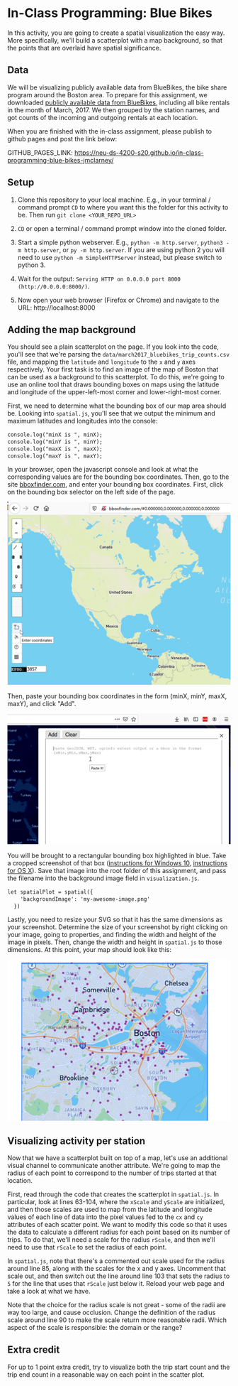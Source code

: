 # In-Class Programming: Blue Bikes
In this activity, you are going to create a spatial visualization the easy way.  More specifically, we'll build a scatterplot with a map background, so that the points that are overlaid have spatial significance.

## Data

We will be visualizing publicly available data from BlueBikes, the bike share program around the Boston area.  To prepare for this assignment, we downloaded [publicly available data from BlueBikes](https://www.bluebikes.com/system-data), including all bike rentals in the month of March, 2017.  We then grouped by the station names, and got counts of the incoming and outgoing rentals at each location. 

When you are finished with the in-class assignment, please publish to github pages and post the link below:

GITHUB_PAGES_LINK: https://neu-ds-4200-s20.github.io/in-class-programming-blue-bikes-jmclarney/

## Setup
1. Clone this repository to your local machine. E.g., in your terminal / command prompt `CD` to where you want this the folder for this activity to be. Then run `git clone <YOUR_REPO_URL>`

1. `CD` or open a terminal / command prompt window into the cloned folder.

1. Start a simple python webserver. E.g., `python -m http.server`, `python3 -m http.server`, or `py -m http.server`. If you are using python 2 you will need to use `python -m SimpleHTTPServer` instead, but please switch to python 3.

1. Wait for the output: `Serving HTTP on 0.0.0.0 port 8000 (http://0.0.0.0:8000/)`.

1. Now open your web browser (Firefox or Chrome) and navigate to the URL: http://localhost:8000

## Adding the map background

You should see a plain scatterplot on the page.  If you look into the code, you'll see that we're parsing the `data/march2017_bluebikes_trip_counts.csv` file, and mapping the `latitude` and `longitude` to the `x` and `y` axes respectively.  Your first task is to find an image of the map of Boston that can be used as a background to this scatterplot.  To do this, we're going to use an online tool that draws bounding boxes on maps using the latitude and longitude of the upper-left-most corner and lower-right-most corner.

First, we need to determine what the bounding box of our map area should be.  Looking into `spatial.js`, you'll see that we output the minimum and maximum latitudes and longitudes into the console:

    console.log("minX is ", minX);
    console.log("minY is ", minY);
    console.log("maxX is ", maxX);
    console.log("maxY is ", maxY);

In your browser, open the javascript console and look at what the corresponding values are for the bounding box coordinates.  Then, go to the site [bboxfinder.com](http://bboxfinder.com/), and enter your bounding box coordinates.  First, click on the bounding box selector on the left side of the page.

![Click on left side](bboxfinder1.png)

Then, paste your bounding box coordinates in the form (minX, minY, maxX, maxY), and click "Add".

![Enter on the right side](bboxfinder2.png)

You will be brought to a rectangular bounding box highlighted in blue.  Take a cropped screenshot of that box ([instructions for Windows 10](https://support.microsoft.com/en-us/help/4027213/windows-10-open-snipping-tool-and-take-a-screenshot), [instructions for OS X](https://support.apple.com/en-us/HT201361)).  Save that image into the root folder of this assignment, and pass the filename into the background image field in `visualization.js`.

    let spatialPlot = spatial({
        'backgroundImage': 'my-awesome-image.png'
      })

Lastly, you need to resize your SVG so that it has the same dimensions as your screenshot.  Determine the size of your screenshot by right clicking on your image, going to properties, and finding the width and height of the image in pixels.  Then, change the width and height in `spatial.js` to those dimensions.  At this point, your map should look like this:

![map of boston blue bikes](unscaled_pts.png)

## Visualizing activity per station

Now that we have a scatterplot built on top of a map, let's use an additional visual channel to communicate another attribute.  We're going to map the radius of each point to correspond to the number of trips started at that location.

First, read through the code that creates the scatterplot in `spatial.js`.  In particular, look at lines 63-104, where the `xScale` and `yScale` are initialized, and then those scales are used to map from the latitude and longitude values of each line of data into the pixel values fed to the `cx` and `cy` attributes of each scatter point.  We want to modify this code so that it uses the data to calculate a different radius for each point based on its number of trips.  To do that, we'll need a scale for the radius `rScale`, and then we'll need to use that `rScale` to set the radius of each point.

In `spatial.js`, note that there's a commented out scale used for the radius around line 85, along with the scales for the x and y axes.  Uncomment that scale out, and then switch out the line around line 103 that sets the radius to `5` for the line that uses that `rScale` just below it.  Reload your web page and take a look at what we have.

Note that the choice for the radius scale is not great - some of the radii are way too large, and cause occlusion.  Change the definition of the radius scale around line 90 to make the scale return more reasonable radii.  Which aspect of the scale is responsible: the domain or the range?

## Extra credit

For up to 1 point extra credit, try to visualize both the trip start count and the trip end count in a reasonable way on each point in the scatter plot.  
